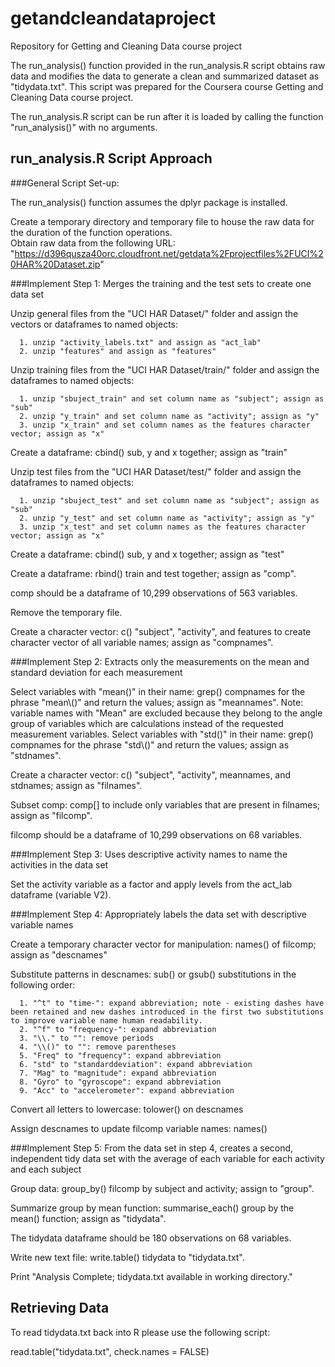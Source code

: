 getandcleandataproject
======================

Repository for Getting and Cleaning Data course project

The run_analysis() function provided in the run_analysis.R script obtains raw data and modifies the data to generate a clean and summarized dataset as "tidydata.txt". This script was prepared for the Coursera course Getting and Cleaning Data course project.

The run_analysis.R script can be run after it is loaded by calling the function "run_analysis()" with no arguments.

run_analysis.R Script Approach
-----------------------

###General Script Set-up:

The run_analysis() function assumes the dplyr package is installed.
      
Create a temporary directory and temporary file to house the raw data for the duration of the function operations.  
Obtain raw data from the following URL:
      "https://d396qusza40orc.cloudfront.net/getdata%2Fprojectfiles%2FUCI%20HAR%20Dataset.zip"

###Implement Step 1: Merges the training and the test sets to create one data set

Unzip general files from the "UCI HAR Dataset/" folder and assign the vectors or dataframes to named objects:
      
      1. unzip "activity_labels.txt" and assign as "act_lab"
      2. unzip "features" and assign as "features"     
Unzip training files from the "UCI HAR Dataset/train/" folder and assign the dataframes to named objects:
     
      1. unzip "sbuject_train" and set column name as "subject"; assign as "sub"
      2. unzip "y_train" and set column name as "activity"; assign as "y"
      3. unzip "x_train" and set column names as the features character vector; assign as "x"
Create a dataframe: cbind() sub, y and x together; assign as "train"

Unzip test files from the "UCI HAR Dataset/test/" folder and assign the dataframes to named objects:
      
      1. unzip "sbuject_test" and set column name as "subject"; assign as "sub"
      2. unzip "y_test" and set column name as "activity"; assign as "y"
      3. unzip "x_test" and set column names as the features character vector; assign as "x"
Create a dataframe: cbind() sub, y and x together; assign as "test"

Create a dataframe: rbind() train and test together; assign as "comp".

comp should be a dataframe of 10,299 observations of 563 variables.

Remove the temporary file.

Create a character vector: c() "subject", "activity", and features to create character vector of all variable names; assign as "compnames".


###Implement Step 2: Extracts only the measurements on the mean and standard deviation for each measurement

Select variables with "mean()" in their name: grep() compnames for the phrase "mean\\()" and return the values; assign as "meannames".
Note: variable names with "Mean" are excluded because they belong to the angle group of variables which are calculations instead of the requested measurement variables.
Select variables with "std()" in their name: grep() compnames for the phrase "std\\()" and return the values; assign as "stdnames".

Create a character vector: c() "subject", "activity", meannames, and stdnames; assign as "filnames".

Subset comp: comp[] to include only variables that are present in filnames; assign as "filcomp".

filcomp should be a dataframe of 10,299 observations on 68 variables.
  

###Implement Step 3: Uses descriptive activity names to name the activities in the data set

Set the activity variable as a factor and apply levels from the act_lab dataframe (variable V2).


###Implement Step 4: Appropriately labels the data set with descriptive variable names   
      
Create a temporary character vector for manipulation: names() of filcomp; assign as "descnames"

Substitute patterns in descnames: sub() or gsub() substitutions in the following order:
      
      1. "^t" to "time-": expand abbreviation; note - existing dashes have been retained and new dashes introduced in the first two substitutions to improve variable name human readability. 
      2. "^f" to "frequency-": expand abbreviation
      3. "\\." to "": remove periods
      4. "\\()" to "": remove parentheses
      5. "Freq" to "frequency": expand abbreviation
      6. "std" to "standarddeviation": expand abbreviation
      7. "Mag" to "magnitude": expand abbreviation
      8. "Gyro" to "gyroscope": expand abbreviation
      9. "Acc" to "accelerometer": expand abbreviation
Convert all letters to lowercase: tolower() on descnames

Assign descnames to update filcomp variable names: names() 
      
      
###Implement Step 5: From the data set in step 4, creates a second, independent tidy data set with the average of each variable for each activity and each subject
 
Group data: group_by() filcomp by subject and activity; assign to "group".

Summarize group by mean function: summarise_each() group by the mean() function; assign as "tidydata".

The tidydata dataframe should be 180 observations on 68 variables.
  
Write new text file: write.table() tidydata to "tidydata.txt".

Print "Analysis Complete; tidydata.txt available in working directory."

      
Retrieving Data
-------------------
      
To read tidydata.txt back into R please use the following script:

read.table("tidydata.txt", check.names = FALSE)